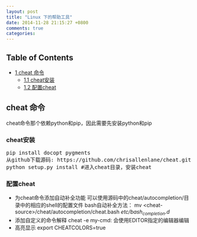 ```yaml
---
layout: post
title: "Linux 下的帮助工具"
date: 2014-11-28 21:15:27 +0800
comments: true
categories: 
---
```



<div id="table-of-contents">
<h2>Table of Contents</h2>
<div id="text-table-of-contents">
<ul>
<li><a href="#sec-1">1 cheat 命令</a>
<ul>
<li><a href="#sec-1-1">1.1 cheat安装</a></li>
<li><a href="#sec-1-2">1.2 配置cheat</a></li>
</ul>
</li>
</ul>
</div>
</div>

<div id="outline-container-1" class="outline-2">
<h2 id="sec-1">cheat 命令</h2>
<div class="outline-text-2" id="text-1">

<p>  cheat命令那个依赖python和pip，因此需要先安装python和pip
</p>
</div>

<div id="outline-container-1-1" class="outline-3">
<h3 id="sec-1-1">cheat安装</h3>
<div class="outline-text-3" id="text-1-1">




<pre class="example">pip install docopt pygments
从github下载源码: https://github.com/chrisallenlane/cheat.git
python setup.py install #进入cheat目录，安装cheat
</pre>

</div>

</div>

<div id="outline-container-1-2" class="outline-3">
<h3 id="sec-1-2">配置cheat</h3>
<div class="outline-text-3" id="text-1-2">

<ul>
<li>为cheat命令添加自动补全功能
     可以使用源码中的cheat/autocompletion/目录中的相应的shell的配置文件
     bash自动补全方法：
     mv &lt;cheat-source&gt;/cheat/autocompletion/cheat.bash <i>etc/bash<sub>completion</sub>.d</i>
</li>
<li>添加自定义的命令解释
     cheat -e my-cmd: 会使用EDITOR指定的编辑器编辑
</li>
<li>高亮显示
     export CHEATCOLORS=true
</li>
</ul>


</div>
</div>
</div>
